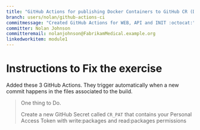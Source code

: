 ```yaml
---
title: "GitHub Actions for publishing Docker Containers to GitHub CR (DEVWF-T007)"
branch: users/nolan/github-actions-ci
commitmessage: "Created GitHub Actions for WEB, API and INIT :octocat:"
committer: Nolan Johnson
committeremail: nolanjohnson@FabrikamMedical.example.org
linkedworkitem: module1
---
```

# Instructions to Fix the exercise

Added these 3 GitHub Actions. They trigger automatically when a new commit happens in the files associated to the build.

> One thing to Do.
>
> Create a new GitHub Secret called `CR_PAT` that contains your Personal Access Token with write:packages and read:packages permissions
